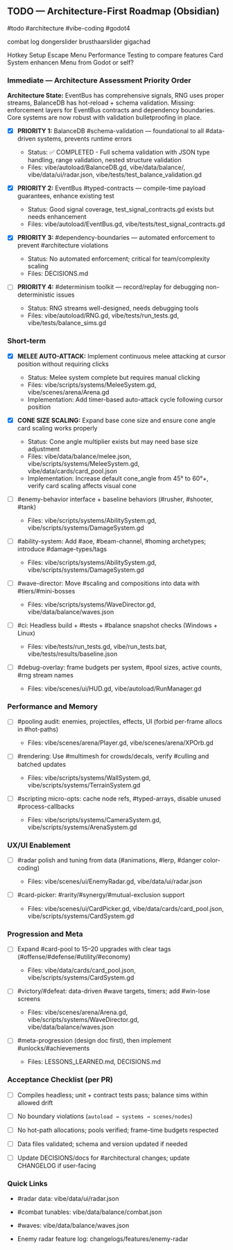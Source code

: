 ## TODO — Architecture-First Roadmap (Obsidian)

    

#todo #architecture #vibe-coding #godot4


combat log
dongerslider
brusthaarslider
gigachad

Hotkey Setup
Escape Menu
Performance Testing to compare features
Card System enhancen
Menu from Godot or self?




### Immediate — Architecture Assessment Priority Order

**Architecture State:** EventBus has comprehensive signals, RNG uses proper streams, BalanceDB has hot-reload + schema validation. Missing: enforcement layers for EventBus contracts and dependency boundaries. Core systems are now robust with validation bulletproofing in place.

- [x] **PRIORITY 1:** BalanceDB #schema-validation — foundational to all #data-driven systems, prevents runtime errors
  
  - Status: ✅ COMPLETED - Full schema validation with JSON type handling, range validation, nested structure validation
  - Files: vibe/autoload/BalanceDB.gd, vibe/data/balance/, vibe/data/ui/radar.json, vibe/tests/test_balance_validation.gd

- [x] **PRIORITY 2:** EventBus #typed-contracts — compile-time payload guarantees, enhance existing test
  
  - Status: Good signal coverage, test_signal_contracts.gd exists but needs enhancement
  - Files: vibe/autoload/EventBus.gd, vibe/tests/test_signal_contracts.gd

- [x] **PRIORITY 3:** #dependency-boundaries — automated enforcement to prevent #architecture violations
  
  - Status: No automated enforcement; critical for team/complexity scaling  
  - Files: DECISIONS.md

- [ ] **PRIORITY 4:** #determinism toolkit — record/replay for debugging non-deterministic issues
  
  - Status: RNG streams well-designed, needs debugging tools
  - Files: vibe/autoload/RNG.gd, vibe/tests/run_tests.gd, vibe/tests/balance_sims.gd

  

### Short-term

- [x] **MELEE AUTO-ATTACK:** Implement continuous melee attacking at cursor position without requiring clicks

  - Status: Melee system complete but requires manual clicking
  - Files: vibe/scripts/systems/MeleeSystem.gd, vibe/scenes/arena/Arena.gd
  - Implementation: Add timer-based auto-attack cycle following cursor position

- [x] **CONE SIZE SCALING:** Expand base cone size and ensure cone angle card scaling works properly 

  - Status: Cone angle multiplier exists but may need base size adjustment
  - Files: vibe/data/balance/melee.json, vibe/scripts/systems/MeleeSystem.gd, vibe/data/cards/card_pool.json
  - Implementation: Increase default cone_angle from 45° to 60°+, verify card scaling affects visual cone

- [ ] #enemy-behavior interface + baseline behaviors (#rusher, #shooter, #tank)

  - Files: vibe/scripts/systems/AbilitySystem.gd, vibe/scripts/systems/DamageSystem.gd

- [ ] #ability-system: Add #aoe, #beam-channel, #homing archetypes; introduce #damage-types/tags

  - Files: vibe/scripts/systems/AbilitySystem.gd, vibe/scripts/systems/DamageSystem.gd

- [ ] #wave-director: Move #scaling and compositions into data with #tiers/#mini-bosses

  - Files: vibe/scripts/systems/WaveDirector.gd, vibe/data/balance/waves.json

- [ ] #ci: Headless build + #tests + #balance snapshot checks (Windows + Linux)

  - Files: vibe/tests/run_tests.gd, vibe/run_tests.bat, vibe/tests/results/baseline.json

- [ ] #debug-overlay: frame budgets per system, #pool sizes, active counts, #rng stream names

  - Files: vibe/scenes/ui/HUD.gd, vibe/autoload/RunManager.gd

  

### Performance and Memory

- [ ] #pooling audit: enemies, projectiles, effects, UI (forbid per-frame allocs in #hot-paths)

  - Files: vibe/scenes/arena/Player.gd, vibe/scenes/arena/XPOrb.gd

- [ ] #rendering: Use #multimesh for crowds/decals, verify #culling and batched updates

  - Files: vibe/scripts/systems/WallSystem.gd, vibe/scripts/systems/TerrainSystem.gd

- [ ] #scripting micro-opts: cache node refs, #typed-arrays, disable unused #process-callbacks

  - Files: vibe/scripts/systems/CameraSystem.gd, vibe/scripts/systems/ArenaSystem.gd

  

### UX/UI Enablement

- [ ] #radar polish and tuning from data (#animations, #lerp, #danger color-coding)

  - Files: vibe/scenes/ui/EnemyRadar.gd, vibe/data/ui/radar.json

- [ ] #card-picker: #rarity/#synergy/#mutual-exclusion support

  - Files: vibe/scenes/ui/CardPicker.gd, vibe/data/cards/card_pool.json, vibe/scripts/systems/CardSystem.gd

  

### Progression and Meta

- [ ] Expand #card-pool to 15–20 upgrades with clear tags (#offense/#defense/#utility/#economy)

  - Files: vibe/data/cards/card_pool.json, vibe/scripts/systems/CardSystem.gd

- [ ] #victory/#defeat: data-driven #wave targets, timers; add #win-lose screens

  - Files: vibe/scenes/arena/Arena.gd, vibe/scripts/systems/WaveDirector.gd, vibe/data/balance/waves.json

- [ ] #meta-progression (design doc first), then implement #unlocks/#achievements

  - Files: LESSONS_LEARNED.md, DECISIONS.md

  

### Acceptance Checklist (per PR)

- [ ] Compiles headless; unit + contract tests pass; balance sims within allowed drift

- [ ] No boundary violations (`autoload → systems → scenes/nodes`)

- [ ] No hot-path allocations; pools verified; frame-time budgets respected

- [ ] Data files validated; schema and version updated if needed

- [ ] Update DECISIONS/docs for #architectural changes; update CHANGELOG if user-facing

  

### Quick Links

- #radar data: vibe/data/ui/radar.json

- #combat tunables: vibe/data/balance/combat.json

- #waves: vibe/data/balance/waves.json

- Enemy radar feature log: changelogs/features/enemy-radar